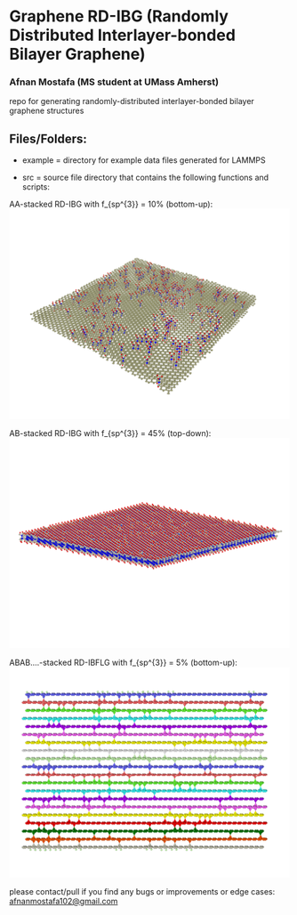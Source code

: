 # Graphene RD-IBG (Randomly Distributed Interlayer-bonded Bilayer Graphene)
### Afnan Mostafa (MS student at UMass Amherst)

repo for generating randomly-distributed interlayer-bonded bilayer graphene structures

## Files/Folders:

* example 					= 	directory for example data files generated for LAMMPS

* src 					=	source file directory that contains the following functions and scripts:

AA-stacked RD-IBG with f_{sp^{3}} = 10% (bottom-up):
![botup1](https://github.com/afnanmostafa/Graphene-RD-IBG/blob/main/example/bottom-up/sample%202/rdibg21.png)

AB-stacked RD-IBG with f_{sp^{3}} = 45% (top-down):
![topdown1](https://github.com/afnanmostafa/Graphene-RD-IBG/blob/main/example/top-down/bond_density_45/10x10_bd45_v1.png)

ABAB....-stacked RD-IBFLG with f_{sp^{3}} = 5% (bottom-up):
![flg1](https://github.com/afnanmostafa/Graphene-RD-IBG/blob/main/example/few-layer-graphene/20layers_equilibrated_v1.png)

please contact/pull if you find any bugs or improvements or edge cases: afnanmostafa102@gmail.com
